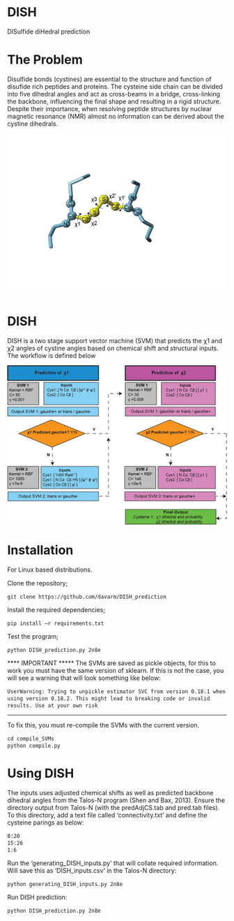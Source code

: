 # DISH
DISulfide diHedral prediction

# The Problem
Disulfide bonds (cystines) are essential to the structure and function of disufide rich peptides and proteins. The cysteine side chain can be divided into five dihedral angles and act as cross-beams in a bridge, cross-linking the backbone, influencing the final shape and resulting in a rigid structure. Despite their importance, when resolving peptide structures by nuclear magnetic resonance (NMR) almost no information can be derived about the cystine dihedrals.  
  
  
![Alt text](./images/ball_stick.png)  

# DISH
DISH is a two stage support vector machine (SVM) that predicts the χ1 and χ2 angles of cystine angles based on chemical shift and structural inputs. The workflow is defined below

![Alt text](./images/method.png)  

# Installation
For Linux based distributions.

Clone the repository;
``` 
git clone https://github.com/davarm/DISH_prediction
``` 
Install the required dependencies;

``` 
pip install –r requirements.txt
``` 

Test the program;

``` 
python DISH_prediction.py 2n8e
``` 

**** IMPORTANT *****
The SVMs are saved as pickle objects, for this to work you must have the same version of sklearn. If this is not the case, you will see a warning that will look something like below:
```
UserWarning: Trying to unpickle estimator SVC from version 0.18.1 when using version 0.18.2. This might lead to breaking code or invalid results. Use at your own risk
```

****

To fix this, you must re-compile the SVMs with the current version. 

``` 
cd compile_SVMs
python compile.py
``` 

# Using DISH

The inputs uses adjusted chemical shifts as well as predicted backbone dihedral angles from the Talos-N program (Shen and Bax, 2013). Ensure the directory output from Talos-N (with the predAdjCS.tab and pred.tab files). To this directory, add a text file called ‘connectivity.txt’ and define the cysteine parings as below:

```
8:20  
15:26  
1:6  
```

Run the ‘generating_DISH_inputs.py’ that will collate required information. Will save this as ‘DISH_inputs.csv’ in the Talos-N directory:
``` 
python generating_DISH_inputs.py 2n8e
``` 
Run DISH prediction:

``` 
python DISH_prediction.py 2n8e
``` 
